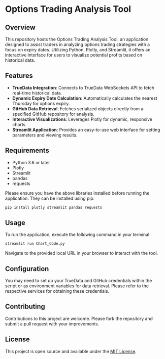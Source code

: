 
# Options Trading Analysis Tool

## Overview
This repository hosts the Options Trading Analysis Tool, an application designed to assist traders in analyzing options trading strategies with a focus on expiry dates. Utilizing Python, Plotly, and Streamlit, it offers an interactive interface for users to visualize potential profits based on historical data.

## Features
- **TrueData Integration**: Connects to TrueData WebSockets API to fetch real-time historical data.
- **Dynamic Expiry Date Calculation**: Automatically calculates the nearest Thursday for options expiry.
- **GitHub Data Retrieval**: Fetches serialized objects directly from a specified GitHub repository for analysis.
- **Interactive Visualizations**: Leverages Plotly for dynamic, responsive charts.
- **Streamlit Application**: Provides an easy-to-use web interface for setting parameters and viewing results.

## Requirements
- Python 3.6 or later
- Plotly
- Streamlit
- pandas
- requests

Please ensure you have the above libraries installed before running the application. They can be installed using pip:

```bash
pip install plotly streamlit pandas requests
```

## Usage
To run the application, execute the following command in your terminal:

```bash
streamlit run Chart_Code.py
```

Navigate to the provided local URL in your browser to interact with the tool.

## Configuration
You may need to set up your TrueData and GitHub credentials within the script or as environment variables for data retrieval. Please refer to the respective services for obtaining these credentials.

## Contributing
Contributions to this project are welcome. Please fork the repository and submit a pull request with your improvements.

## License
This project is open source and available under the [MIT License](LICENSE.md).
